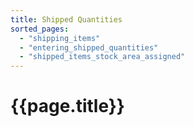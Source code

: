 ```yaml
---
title: Shipped Quantities
sorted_pages:
  - "shipping_items"
  - "entering_shipped_quantities"
  - "shipped_items_stock_area_assigned"
---
```

# {{page.title}}
